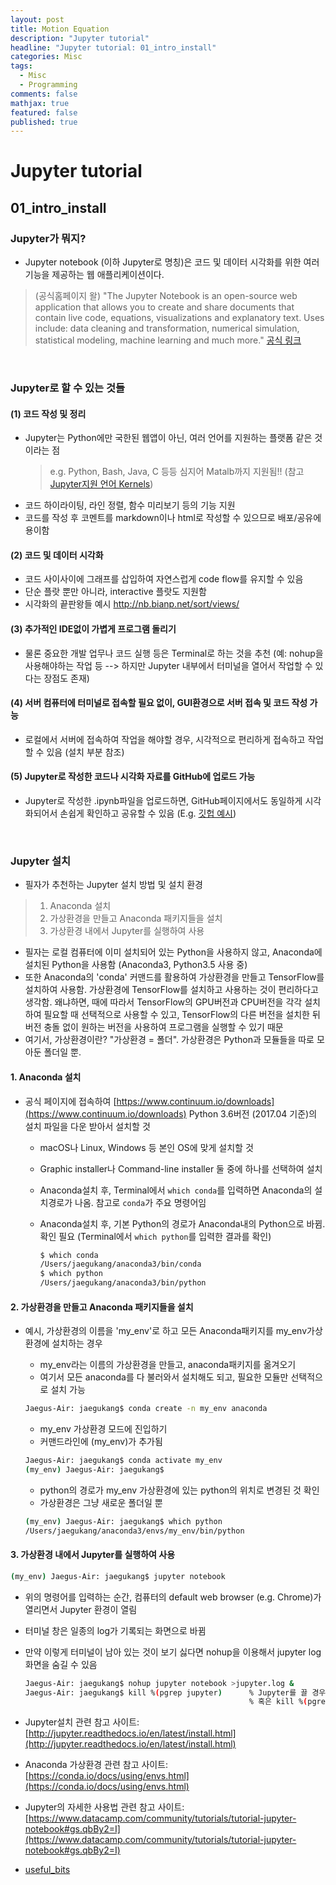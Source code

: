 ```yaml
---
layout: post
title: Motion Equation
description: "Jupyter tutorial"
headline: "Jupyter tutorial: 01_intro_install"
categories: Misc
tags: 
  - Misc
  - Programming
comments: false
mathjax: true
featured: false
published: true
---
```



# Jupyter tutorial
## 01\_intro\_install

### Jupyter가 뭐지?
- Jupyter notebook (이하 Jupyter로 명칭)은 코드 및 데이터 시각화를 위한 여러 기능을 제공하는 웹 애플리케이션이다. 
> (공식홈페이지 왈) "The Jupyter Notebook is an open-source web application that allows you to create and share documents that contain live code, equations, visualizations and explanatory text. Uses include: data cleaning and transformation, numerical simulation, statistical modeling, machine learning and much more."  [공식 링크](http://jupyter.org/)

<br>

### Jupyter로 할 수 있는 것들
#### (1) 코드 작성 및 정리
- Jupyter는 Python에만 국한된 웹앱이 아닌, 여러 언어를 지원하는 플랫폼 같은 것이라는 점  
	> e.g. Python, Bash, Java, C 등등 심지어 Matalb까지 지원됨!! (참고 [Jupyter지원 언어 Kernels](https://github.com/jupyter/jupyter/wiki/Jupyter-kernels))  
- 코드 하이라이팅, 라인 정렬, 함수 미리보기 등의 기능 지원
- 코드를 작성 후 코멘트를 markdown이나 html로 작성할 수 있으므로 배포/공유에 용이함
  
#### (2) 코드 및 데이터 시각화
- 코드 사이사이에 그래프를 삽입하여 자연스럽게 code flow를 유지할 수 있음
- 단순 플랏 뿐만 아니라, interactive 플랏도 지원함
- 시각화의 끝판왕들 예시 http://nb.bianp.net/sort/views/
  
#### (3) 추가적인 IDE없이 가볍게 프로그램 돌리기
- 물론 중요한 개발 업무나 코드 실행 등은 Terminal로 하는 것을 추천 (예: nohup을 사용해야하는 작업 등 --> 하지만 Jupyter 내부에서 터미널을 열어서 작업할 수 있다는 장점도 존재)

#### (4) 서버 컴퓨터에 터미널로 접속할 필요 없이, GUI환경으로 서버 접속 및 코드 작성 가능
- 로컬에서 서버에 접속하여 작업을 해야할 경우, 시각적으로 편리하게 접속하고 작업할 수 있음 (설치 부분 참조)

#### (5) Jupyter로 작성한 코드나 시각화 자료를 GitHub에 업로드 가능
- Jupyter로 작성한 .ipynb파일을 업로드하면, GitHub페이지에서도 동일하게 시각화되어서 손쉽게 확인하고 공유할 수 있음 (E.g. [깃헙 예시](https://github.com/jaekookang/useful_bits/blob/master/Machine_Learning/RNN_LSTM/predict_character/rnn_char.ipynb))

<br>

### Jupyter 설치
- 필자가 추천하는 Jupyter 설치 방법 및 설치 환경  

> 1. Anaconda 설치  
> 2. 가상환경을 만들고 Anaconda 패키지들을 설치
> 3. 가상환경 내에서 Jupyter를 실행하여 사용

- 필자는 로컬 컴퓨터에 이미 설치되어 있는 Python을 사용하지 않고, Anaconda에 설치된 Python을 사용함 (Anaconda3, Python3.5 사용 중)
- 또한 Anaconda의 'conda' 커맨드를 활용하여 가상환경을 만들고 TensorFlow를 설치하여 사용함. 가상환경에 TensorFlow를 설치하고 사용하는 것이 편리하다고 생각함. 왜냐하면, 때에 따라서 TensorFlow의 GPU버전과 CPU버전을 각각 설치하여 필요할 때 선택적으로 사용할 수 있고, TensorFlow의 다른 버전을 설치한 뒤 버전 충돌 없이 원하는 버전을 사용하여 프로그램을 실행할 수 있기 때문
- 여기서, 가상환경이란? "가상환경 = 폴더". 가상환경은 Python과 모듈들을 따로 모아둔 폴더일 뿐.

#### 1. Anaconda 설치
- 공식 페이지에 접속하여 [https://www.continuum.io/downloads](https://www.continuum.io/downloads) Python 3.6버전 (2017.04 기준)의 설치 파일을 다운 받아서 설치할 것
  - macOS나 Linux, Windows 등 본인 OS에 맞게 설치할 것
  - Graphic installer나 Command-line installer 둘 중에 하나를 선택하여 설치
  - Anaconda설치 후, Terminal에서 `which conda`를 입력하면 Anaconda의 설치경로가 나옴. 참고로 `conda`가 주요 명령어임
  - Anaconda설치 후, 기본 Python의 경로가 Anaconda내의 Python으로 바뀜. 확인 필요 (Terminal에서 `which python`를 입력한 결과를 확인)
  
	```bash  
	$ which conda
	/Users/jaegukang/anaconda3/bin/conda  
	$ which python   
	/Users/jaegukang/anaconda3/bin/python
	```

#### 2. 가상환경을 만들고 Anaconda 패키지들을 설치
- 예시, 가상환경의 이름을 'my_env'로 하고 모든 Anaconda패키지를 my_env가상환경에 설치하는 경우  
    - my_env라는 이름의 가상환경을 만들고, anaconda패키지를 옮겨오기
    - 여기서 모든 anaconda를 다 불러와서 설치해도 되고, 필요한 모듈만 선택적으로 설치 가능  

	```bash
	Jaegus-Air: jaegukang$ conda create -n my_env anaconda 
	```  
  
	- my_env 가상환경 모드에 진입하기  
	- 커맨드라인에 (my_env)가 추가됨  

	```bash  
	Jaegus-Air: jaegukang$ conda activate my_env
	(my_env) Jaegus-Air: jaegukang$
	```

    - python의 경로가 my_env 가상환경에 있는 python의 위치로 변경된 것 확인 
    - 가상환경은 그냥 새로운 폴더일 뿐

	```bash
	(my_env) Jaegus-Air: jaegukang$ which python
	/Users/jaegukang/anaconda3/envs/my_env/bin/python  
	```

#### 3. 가상환경 내에서 Jupyter를 실행하여 사용  
	
```bash
(my_env) Jaegus-Air: jaegukang$ jupyter notebook
```

- 위의 명령어를 입력하는 순간, 컴퓨터의 default web browser (e.g. Chrome)가 열리면서 Jupyter 환경이 열림
- 터미널 창은 일종의 log가 기록되는 화면으로 바뀜
- 만약 이렇게 터미널이 남아 있는 것이 보기 싫다면 nohup을 이용해서 jupyter log화면을 숨길 수 있음

	```bash
	Jaegus-Air: jaegukang$ nohup jupyter notebook >jupyter.log &  
	Jaegus-Air: jaegukang$ kill %(pgrep jupyter)      % Jupyter를 끌 경우
	                                                  % 혹은 kill %(pgrep python)
	```

- Jupyter설치 관련 참고 사이트: [http://jupyter.readthedocs.io/en/latest/install.html](http://jupyter.readthedocs.io/en/latest/install.html)
- Anaconda 가상환경 관련 참고 사이트: [https://conda.io/docs/using/envs.html](https://conda.io/docs/using/envs.html)
- Jupyter의 자세한 사용법 관련 참고 사이트: [https://www.datacamp.com/community/tutorials/tutorial-jupyter-notebook#gs.qbBy2=I](https://www.datacamp.com/community/tutorials/tutorial-jupyter-notebook#gs.qbBy2=I)
- [useful_bits](https://github.com/jaekookang/useful_bits)

